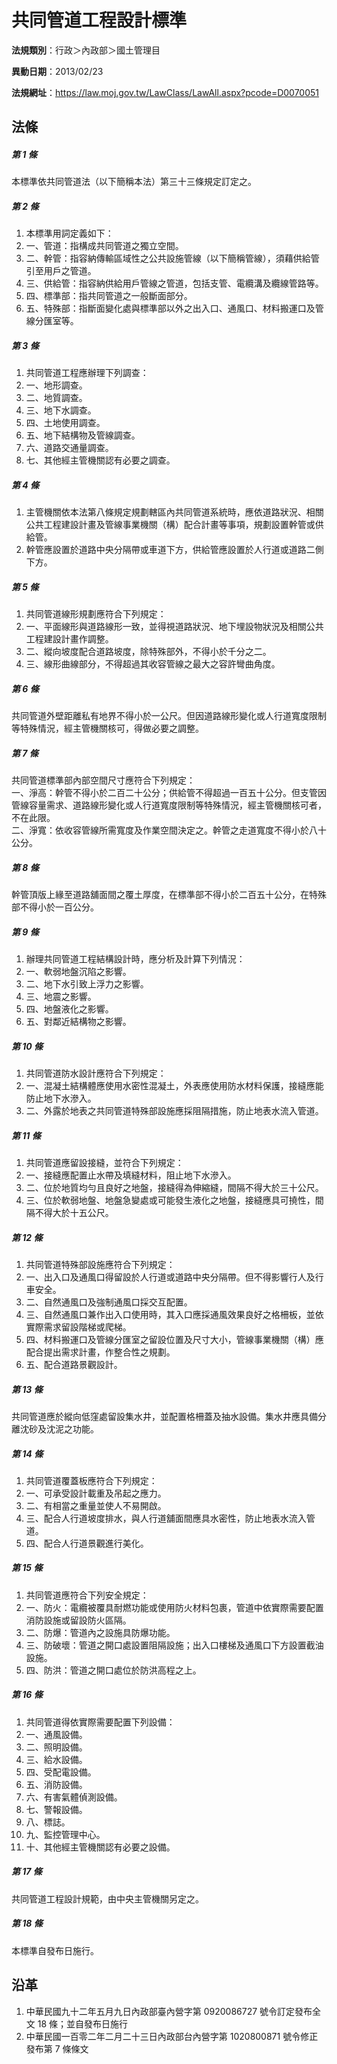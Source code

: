 # 共同管道工程設計標準



**法規類別**：行政＞內政部＞國土管理目

**異動日期**：2013/02/23  

**法規網址**：https://law.moj.gov.tw/LawClass/LawAll.aspx?pcode=D0070051



## 法條
##### 第 1 條
本標準依共同管道法（以下簡稱本法）第三十三條規定訂定之。

##### 第 2 條
1. 本標準用詞定義如下：                                            
1. 一、管道：指構成共同管道之獨立空間。                            
1. 二、幹管：指容納傳輸區域性之公共設施管線（以下簡稱管線），須藉供給管引至用戶之管道。                                        
1. 三、供給管：指容納供給用戶管線之管道，包括支管、電纜溝及纜線管路等。                                                        
1. 四、標準部：指共同管道之一般斷面部分。                          
1. 五、特殊部：指斷面變化處與標準部以外之出入口、通風口、材料搬運口及管線分匯室等。

##### 第 3 條
1. 共同管道工程應辦理下列調查：                                    
1. 一、地形調查。                                                  
1. 二、地質調查。                                                  
1. 三、地下水調查。                                                
1. 四、土地使用調查。                                              
1. 五、地下結構物及管線調查。                                      
1. 六、道路交通量調查。                                            
1. 七、其他經主管機關認有必要之調查。

##### 第 4 條
1. 主管機關依本法第八條規定規劃轄區內共同管道系統時，應依道路狀況、相關公共工程建設計畫及管線事業機關（構）配合計畫等事項，規劃設置幹管或供給管。                                                  
1. 幹管應設置於道路中央分隔帶或車道下方，供給管應設置於人行道或道路二側下方。

##### 第 5 條
1. 共同管道線形規劃應符合下列規定：                                
1. 一、平面線形與道路線形一致，並得視道路狀況、地下埋設物狀況及相關公共工程建設計畫作調整。                                    
1. 二、縱向坡度配合道路坡度，除特殊部外，不得小於千分之二。        
1. 三、線形曲線部分，不得超過其收容管線之最大之容許彎曲角度。

##### 第 6 條
共同管道外壁距離私有地界不得小於一公尺。但因道路線形變化或人行道寬度限制等特殊情況，經主管機關核可，得做必要之調整。

##### 第 7 條
共同管道標準部內部空間尺寸應符合下列規定：  
一、淨高：幹管不得小於二百二十公分；供給管不得超過一百五十公分。但支管因管線容量需求、道路線形變化或人行道寬度限制等特殊情況，經主管機關核可者，不在此限。  
二、淨寬：依收容管線所需寬度及作業空間決定之。幹管之走道寬度不得小於八十公分。

##### 第 8 條
幹管頂版上緣至道路舖面間之覆土厚度，在標準部不得小於二百五十公分，在特殊部不得小於一百公分。

##### 第 9 條
1. 辦理共同管道工程結構設計時，應分析及計算下列情況：             
1. 一、軟弱地盤沉陷之影響。                                       
1. 二、地下水引致上浮力之影響。                                   
1. 三、地震之影響。                                               
1. 四、地盤液化之影響。                                           
1. 五、對鄰近結構物之影響。

##### 第 10 條
1. 共同管道防水設計應符合下列規定：                                
1. 一、混凝土結構體應使用水密性混凝土，外表應使用防水材料保護，接縫應能防止地下水滲入。                                        
1. 二、外露於地表之共同管道特殊部設施應採阻隔措施，防止地表水流入管道。

##### 第 11 條
1. 共同管道應留設接縫，並符合下列規定：                            
1. 一、接縫應配置止水帶及填縫材料，阻止地下水滲入。                
1. 二、位於地質均勻且良好之地盤，接縫得為伸縮縫，間隔不得大於三十公尺。                                                        
1. 三、位於軟弱地盤、地盤急變處或可能發生液化之地盤，接縫應具可撓性，間隔不得大於十五公尺。

##### 第 12 條
1. 共同管道特殊部設施應符合下列規定：                              
1. 一、出入口及通風口得留設於人行道或道路中央分隔帶。但不得影響行人及行車安全。                                                
1. 二、自然通風口及強制通風口採交互配置。                          
1. 三、自然通風口兼作出入口使用時，其入口應採通風效果良好之格柵板，並依實際需求留設階梯或爬梯。                                
1. 四、材料搬運口及管線分匯室之留設位置及尺寸大小，管線事業機關（構）應配合提出需求計畫，作整合性之規劃。                      
1. 五、配合道路景觀設計。

##### 第 13 條
共同管道應於縱向低窪處留設集水井，並配置格柵蓋及抽水設備。集水井應具備分離沈砂及沈泥之功能。

##### 第 14 條
1. 共同管道覆蓋板應符合下列規定：                                  
1. 一、可承受設計載重及吊起之應力。                                
1. 二、有相當之重量並使人不易開啟。                                
1. 三、配合人行道坡度排水，與人行道舖面間應具水密性，防止地表水流入管道。                                                      
1. 四、配合人行道景觀進行美化。

##### 第 15 條
1. 共同管道應符合下列安全規定：                                    
1. 一、防火：電纜被覆具耐燃功能或使用防火材料包裹，管道中依實際需要配置消防設施或留設防火區隔。                                
1. 二、防爆：管道內之設施具防爆功能。                              
1. 三、防破壞：管道之開口處設置阻隔設施；出入口樓梯及通風口下方設置截油設施。                                                  
1. 四、防洪：管道之開口處位於防洪高程之上。

##### 第 16 條
1. 共同管道得依實際需要配置下列設備：                             
1. 一、通風設備。                                                 
1. 二、照明設備。                                                 
1. 三、給水設備。                                                 
1. 四、受配電設備。                                               
1. 五、消防設備。                                                 
1. 六、有害氣體偵測設備。                                         
1. 七、警報設備。                                                 
1. 八、標誌。                                                     
1. 九、監控管理中心。                                             
1. 十、其他經主管機關認有必要之設備。

##### 第 17 條
共同管道工程設計規範，由中央主管機關另定之。

##### 第 18 條
本標準自發布日施行。

## 沿革
1. 中華民國九十二年五月九日內政部臺內營字第 0920086727 號令訂定發布全文 18 條；並自發布日施行
1. 中華民國一百零二年二月二十三日內政部台內營字第 1020800871 號令修正發布第 7  條條文
